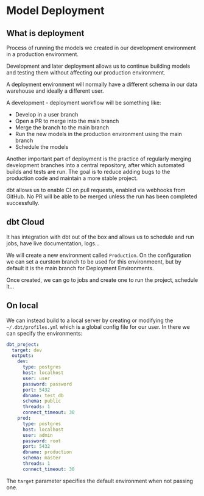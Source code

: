 # Model Deployment

## What is deployment

Process of running the models we created in our development environment in a production environment.

Development and later deployment allows us to continue building models and testing them without affecting our production environment.

A deployment environment will normally have a different schema in our data warehouse and ideally a different user.

A development - deployment workflow will be something like: 

* Develop in a user branch
* Open a PR to merge into the main branch 
* Merge the branch to the main branch
* Run the new models in the production environment using the main branch 
* Schedule the models

Another important part of deployment is the practice of regularly merging development branches into a central repository, after which automated builds and tests are run. The goal is to reduce adding bugs to the production code and maintain a more stable project. 

dbt allows us to enable CI on pull requests, enabled via webhooks from GitHub. No PR will be able to be merged unless the run has been completed successfully.


## dbt Cloud

It has integration with dbt out of the box and allows us to schedule and run jobs, have live documentation, logs...

We will create a new environment called `Production`. On the configuration we can set a curstom branch to be used for this environmeent, but by default it is the main branch for Deployment Environments.

Once created, we can go to jobs and create one to run the project, schedule it...

## On local

We can instead build to a local server by creating or modifying the `~/.dbt/profiles.yml` which is a global config file for our user. In there we can specify the environments:

```yaml
dbt_project:
  target: dev
  outputs:
    dev:
      type: postgres
      host: localhost
      user: user
      password: password
      port: 5432
      dbname: test_db
      schema: public
      threads: 1
      connect_timeout: 30
    prod:
      type: postgres
      host: localhost
      user: admin
      password: root
      port: 5432
      dbname: production
      schema: master
      threads: 1
      connect_timeout: 30
```
The `target` parameter specifies the default environment when not passing one.